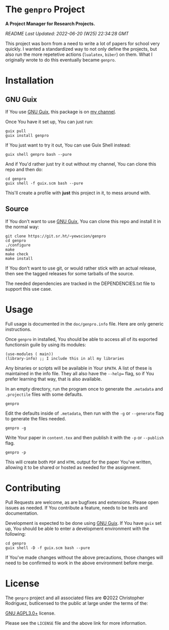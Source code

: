 

# The `genpro` Project

**A Project Manager for Research Projects.**

*README Last Updated: 2022-06-20 (W25) 22:34:28 GMT*

This project was born from a need to write a lot of papers for school very
quickly. I wanted a standardized way to not only define the projects, but also
run the more repetetive actions (`lualatex`, `biber`) on them. What I originally
wrote to do this eventually became `genpro`.


# Installation


## GNU Guix

If You use [GNU Guix](https://guix.gnu.org/), this package 
is on [my channel](https://sr.ht/~yewscion/yewscion-guix-channel/). 

Once You have it set up, You can just run:

    guix pull
    guix install genpro

If You just want to try it out, You can use Guix Shell instead:

    guix shell genpro bash --pure

And if You'd rather just try it out without my channel, You can clone this
repo and then do:

    cd genpro
    guix shell -f guix.scm bash --pure

This'll create a profile with **just** this project in it, to mess around with.


## Source

If You don't want to use [GNU Guix](https://guix.gnu.org/),
You can clone this repo and install it in the normal way:

    git clone https://git.sr.ht/~yewscion/genpro
    cd genpro
    ./configure
    make
    make check
    make install

If You don't want to use git, or would rather stick with an
actual release, then see the tagged releases for some tarballs
of the source.

The needed dependencies are tracked in the DEPENDENCIES.txt file
to support this use case.


# Usage

Full usage is documented in the `doc/genpro.info` file. Here are
only generic instructions.

Once `genpro` in installed, You should be able to access all of
its exported functionsin guile by using its modules:

    (use-modules ( main))
    (library-info) ;; I include this in all my libraries

Any binaries or scripts will be available in Your `$PATH`. A list of these
is maintained in the info file. They all also have the `--help=` flag, so
if You prefer learning that way, that is also available.

In an empty directory, run the program once to generate the `.metadata` and
`.projectile` files with some defaults.

    genpro

Edit the defaults inside of `.metadata`, then run with the `-g` or `--generate`
flag to generate the files needed.

    genpro -g

Write Your paper in `content.tex` and then publish it with the `-p` or
`--publish` flag.

    genpro -p

This will create both `PDF` and `HTML` output for the paper You've written,
allowing it to be shared or hosted as needed for the assignment.


# Contributing

Pull Requests are welcome, as are bugfixes and extensions. Please open
issues as needed. If You contribute a feature, needs to be tests and
documentation.

Development is expected to be done using [GNU Guix](https://guix.gnu.org/).
If You have `guix` set up, You should be able to enter a development
environment with the following:

    cd genpro
    guix shell -D -f guix.scm bash --pure

If You've made changes without the above precautions, those changes will
need to be confirmed to work in the above environment before merge.


# License

The `genpro` project and all associated files are ©2022 Christopher
Rodriguez, butlicensed to the public at large under the terms of the:

[GNU AGPL3.0+](https://www.gnu.org/licenses/agpl-3.0.html) license.

Please see the `LICENSE` file and the above link for more information.

